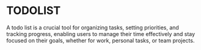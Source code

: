 # TODOLIST
A todo list is a crucial tool for organizing tasks, setting priorities, and tracking progress, enabling users to manage their time effectively and stay focused on their goals, whether for work, personal tasks, or team projects.
